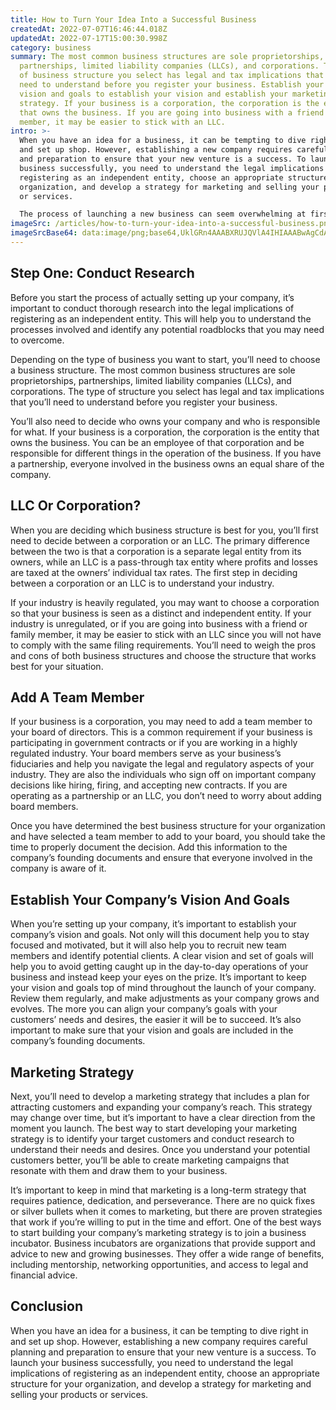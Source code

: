 ```yaml
---
title: How to Turn Your Idea Into a Successful Business
createdAt: 2022-07-07T16:46:44.018Z
updatedAt: 2022-07-17T15:00:30.998Z
category: business
summary: The most common business structures are sole proprietorships,
  partnerships, limited liability companies (LLCs), and corporations. The type
  of business structure you select has legal and tax implications that you’ll
  need to understand before you register your business. Establish your company’s
  vision and goals to establish your vision and establish your marketing
  strategy. If your business is a corporation, the corporation is the entity
  that owns the business. If you are going into business with a friend or family
  member, it may be easier to stick with an LLC.
intro: >-
  When you have an idea for a business, it can be tempting to dive right in
  and set up shop. However, establishing a new company requires careful planning
  and preparation to ensure that your new venture is a success. To launch your
  business successfully, you need to understand the legal implications of
  registering as an independent entity, choose an appropriate structure for your
  organization, and develop a strategy for marketing and selling your products
  or services. 

  The process of launching a new business can seem overwhelming at first glance. Fortunately, there are resources to help you take the first steps towards opening your own company. In this article, we’ll explain everything you need to know about how to turn your idea into a successful business .
imageSrc: /articles/how-to-turn-your-idea-into-a-successful-business.png
imageSrcBase64: data:image/png;base64,UklGRn4AAABXRUJQVlA4IHIAAABwAgCdASoKAAoAAUAmJbACdLoAAv46OMkUGPwAAP7YX6Jo24iZUOO1rXtlcg2Q9wdUObtzEPDa/iLyqPPfylrmp2XBGGlLek4b/5uI/8a6XNXIvl/0niE/FJTPtfzp/+TWQBKY56GvDX0Qfx+E5bE3gAA=
---
```


## Step One: Conduct Research

Before you start the process of actually setting up your company, it’s important to conduct thorough research into the legal implications of registering as an independent entity. This will help you to understand the processes involved and identify any potential roadblocks that you may need to overcome.

Depending on the type of business you want to start, you’ll need to choose a business structure. The most common business structures are sole proprietorships, partnerships, limited liability companies (LLCs), and corporations. The type of structure you select has legal and tax implications that you’ll need to understand before you register your business.

You’ll also need to decide who owns your company and who is responsible for what. If your business is a corporation, the corporation is the entity that owns the business. You can be an employee of that corporation and be responsible for different things in the operation of the business. If you have a partnership, everyone involved in the business owns an equal share of the company.

## LLC Or Corporation?

When you are deciding which business structure is best for you, you’ll first need to decide between a corporation or an LLC. The primary difference between the two is that a corporation is a separate legal entity from its owners, while an LLC is a pass-through tax entity where profits and losses are taxed at the owners’ individual tax rates. The first step in deciding between a corporation or an LLC is to understand your industry.

If your industry is heavily regulated, you may want to choose a corporation so that your business is seen as a distinct and independent entity. If your industry is unregulated, or if you are going into business with a friend or family member, it may be easier to stick with an LLC since you will not have to comply with the same filing requirements. You’ll need to weigh the pros and cons of both business structures and choose the structure that works best for your situation.

## Add A Team Member

If your business is a corporation, you may need to add a team member to your board of directors. This is a common requirement if your business is participating in government contracts or if you are working in a highly regulated industry. Your board members serve as your business’s fiduciaries and help you navigate the legal and regulatory aspects of your industry. They are also the individuals who sign off on important company decisions like hiring, firing, and accepting new contracts. If you are operating as a partnership or an LLC, you don’t need to worry about adding board members.

Once you have determined the best business structure for your organization and have selected a team member to add to your board, you should take the time to properly document the decision. Add this information to the company’s founding documents and ensure that everyone involved in the company is aware of it.

## Establish Your Company’s Vision And Goals

When you’re setting up your company, it’s important to establish your company’s vision and goals. Not only will this document help you to stay focused and motivated, but it will also help you to recruit new team members and identify potential clients. A clear vision and set of goals will help you to avoid getting caught up in the day-to-day operations of your business and instead keep your eyes on the prize. It’s important to keep your vision and goals top of mind throughout the launch of your company. Review them regularly, and make adjustments as your company grows and evolves. The more you can align your company’s goals with your customers’ needs and desires, the easier it will be to succeed. It’s also important to make sure that your vision and goals are included in the company’s founding documents.

## Marketing Strategy

Next, you’ll need to develop a marketing strategy that includes a plan for attracting customers and expanding your company’s reach. This strategy may change over time, but it’s important to have a clear direction from the moment you launch. The best way to start developing your marketing strategy is to identify your target customers and conduct research to understand their needs and desires. Once you understand your potential customers better, you’ll be able to create marketing campaigns that resonate with them and draw them to your business.

It’s important to keep in mind that marketing is a long-term strategy that requires patience, dedication, and perseverance. There are no quick fixes or silver bullets when it comes to marketing, but there are proven strategies that work if you’re willing to put in the time and effort. One of the best ways to start building your company’s marketing strategy is to join a business incubator. Business incubators are organizations that provide support and advice to new and growing businesses. They offer a wide range of benefits, including mentorship, networking opportunities, and access to legal and financial advice.

## Conclusion

When you have an idea for a business, it can be tempting to dive right in and set up shop. However, establishing a new company requires careful planning and preparation to ensure that your new venture is a success. To launch your business successfully, you need to understand the legal implications of registering as an independent entity, choose an appropriate structure for your organization, and develop a strategy for marketing and selling your products or services.
